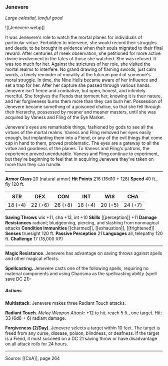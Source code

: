 ### Jenevere
_Large celestial, lawful good_

![[Jenevere.webp]]

It was Jenevere's role to watch the mortal planes for individuals of particular virtue. Forbidden to intervene, she would record their struggles and deeds, to be brought in evidence when their souls migrated to their final reward. After centuries of meek observation, she petitioned for more active divine involvement in the fates of those she watched. She was refused. It was too much for her. Against the strictures of her role, she visited the mortal realms to interfere. No grand drawing of flaming swords, just calm words, a timely reminder of morality at the fulcrum point of someone's moral struggle. In time, the Nine Hells became aware of her influence and set a trap for her. After her capture she passed through various hands. Jenevere isn't fierce and combative, but open, honest, and infinitely merciful. She forgives the Fiends that torment her, knowing it is their nature, and her forgiveness burns them more than they can burn her. Possession of Jenevere became something of a poisoned chalice, so that she fell through their hierarchy, possessed by meaner and meaner masters, until she was acquired by Vaness and Fling of the Eye Market.

Jenevere's eyes are remarkable things, fashioned by gods to see all the virtues of the mortal realms. Vaness and Fling removed her eyes easily enough, but implanting them into a Fiend, or any of the evil things that come cap in hand to them, proved problematic. The eyes are a gateway to all the virtue and goodness of the planes. To Vaness and Fling's patrons, the experience proved unendurable. Vaness and Fling continue to experiment, but they're beginning to feel that in acquiring Jenevere they've taken on more than they can handle.



---

**Armor Class** 20 (natural armor)
**Hit Points** 216 (16d10 + 128)
**Speed** 40 ft., fly 120 ft.

| STR     | DEX     | CON     | INT     | WIS     | CHA     |
|---------|---------|---------|---------|---------|---------|
| 18 (+4) | 22 (+6) | 26 (+8) | 18 (+4) | 20 (+5) | 24 (+7) |

**Saving Throws** wis +11, cha +13, int +10
**Skills** [[perception]] +11
**Damage Resistances** radiant; bludgeoning, piercing, and slashing from nonmagical attacks
**Condition Immunities** [[charmed]], [[exhaustion]], [[frightened]]
**Senses** truesight 120 ft.
**Passive Perception** 21
**Languages** all, telepathy 120 ft.
**Challenge** 17 (18,000 XP)

---

**Magic Resistance**. Jenevere has advantage on saving throws against spells and other magical effects.

**Spellcasting.** Jenevere casts one of the following spells, requiring no material components and using Charisma as the spellcasting ability (spell save DC 21):

##### Actions
**Multiattack**. Jenevere makes three Radiant Touch attacks.

**Radiant Touch**. _Melee Weapon Attack:_ +12 to hit, reach 5 ft., one target. Hit: 33 (6d8 + 6) radiant damage.

**Forgiveness (2/Day)**. Jenevere selects a target within 10 feet. The target is freed from any curse, disease, poison, blindness, or deafness. If the target is a Fiend, it must succeed on a DC 21 saving throw or have disadvantage on all attack rolls for 24 hours.


---

Source: [[CoA]], page 264